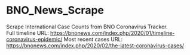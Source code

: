 # BNO_News_Scrape
Scrape International Case Counts from BNO Coronavirus Tracker.  
Full timeline URL: https://bnonews.com/index.php/2020/01/timeline-coronavirus-epidemic/
Most recent cases URL: https://bnonews.com/index.php/2020/02/the-latest-coronavirus-cases/

